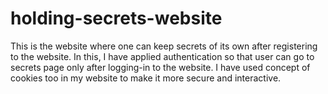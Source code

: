 # holding-secrets-website
This is the website where one can keep secrets of its own after registering to the website. In this, I have applied authentication so that user can go to secrets page only after logging-in to the website. I have used concept of cookies too in my website to make it more secure and interactive.
